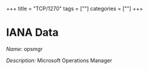 +++
title = "TCP/1270"
tags = [""]
categories = [""]
+++

# IANA Data

_Name:_ opsmgr

_Description:_ Microsoft Operations Manager

